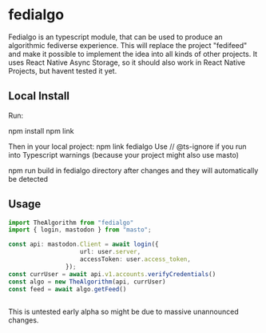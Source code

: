 # fedialgo

Fedialgo is an typescript module, that can be used to produce an algorithmic fediverse experience. This will replace the project "fedifeed" and make it possible to implement the idea into all kinds of other projects. It uses React Native Async Storage, so it should also work in React Native Projects, but havent tested it yet. 

## Local Install
Run:

npm install
npm link

Then in your local project:
npm link fedialgo
Use // @ts-ignore if you run into Typescript warnings (because your project might also use masto)

npm run build in fedialgo directory after changes and they will automatically be detected

## Usage

```typescript
import TheAlgorithm from "fedialgo"
import { login, mastodon } from "masto";

const api: mastodon.Client = await login({
                    url: user.server,
                    accessToken: user.access_token,
                });
const currUser = await api.v1.accounts.verifyCredentials()
const algo = new TheAlgorithm(api, currUser)
const feed = await algo.getFeed()
 
 ```


This is untested early alpha so might be due to massive unannounced changes.
